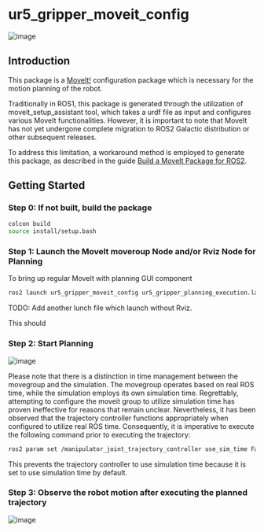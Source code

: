 # ur5_gripper_moveit_config
![image](https://github.com/APLunch/Intelligent-General-Robot/assets/60408626/0978edde-63b4-48ab-8bd6-26c648fec36b)

## Introduction
This package is a [MoveIt!](https://moveit.picknik.ai/humble/index.html) configuration package which is necessary for the motion planning of the robot.

Traditionally in ROS1, this package is generated through the utilization of moveit_setup_assistant tool, which takes a urdf file as input and configures various MoveIt functionalities. However, it is important to note that MoveIt has not yet undergone complete migration to ROS2 Galactic distribution or other subsequent releases.

To address this limitation, a workaround method is employed to generate this package, as described in the guide [Build a MoveIt Package for ROS2](https://industrial-training-master.readthedocs.io/en/foxy/_source/session3/ros2/3-Build-a-MoveIt-Package.html).

## Getting Started
### Step 0: If not built, build the package

```bash
colcon build
source install/setup.bash
````
### Step 1: Launch the MoveIt moveroup Node and/or Rviz Node for Planning

To bring up regular MoveIt with planning GUI component

```bash
ros2 launch ur5_gripper_moveit_config ur5_gripper_planning_execution.launch.py 
```
TODO: Add another lunch file which launch without Rviz.

This should 

### Step 2: Start Planning
![image](https://github.com/APLunch/Intelligent-General-Robot/assets/60408626/039db04c-4dfc-4ef6-9368-c8d195088b36)

Please note that there is a distinction in time management between the movegroup and the simulation. The movegroup operates based on real ROS time, while the simulation employs its own simulation time. Regrettably, attempting to configure the moveit group to utilize simulation time has proven ineffective for reasons that remain unclear. Nevertheless, it has been observed that the trajectory controller functions appropriately when configured to utilize real ROS time. Consequently, it is imperative to execute the following command prior to executing the trajectory:

```bash
ros2 param set /manipulator_joint_trajectory_controller use_sim_time False
```

This prevents the trajectory controller to use simulation time because it is set to use simulation time by default.

### Step 3: Observe the robot motion after executing the planned trajectory
![image](https://github.com/APLunch/Intelligent-General-Robot/assets/60408626/f0493c6e-e2df-48d3-9cf8-e4bc53fcdded)


